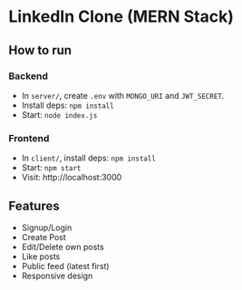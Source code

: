 # LinkedIn Clone (MERN Stack)

## How to run

### Backend
- In `server/`, create `.env` with `MONGO_URI` and `JWT_SECRET`.
- Install deps: `npm install`
- Start: `node index.js`

### Frontend
- In `client/`, install deps: `npm install`
- Start: `npm start`
- Visit: http://localhost:3000

## Features

- Signup/Login
- Create Post
- Edit/Delete own posts
- Like posts
- Public feed (latest first)
- Responsive design




